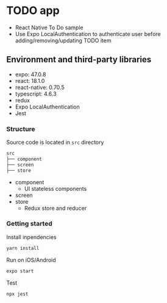 # TODO app
- React Native To Do sample
- Use Expo LocalAuthentication to authenticate user before adding/removing/updating TODO item

## Environment and third-party libraries
* expo: 47.0.8
* react: 18.1.0
* react-native: 0.70.5
* typescript: 4.6.3
* redux
* Expo LocalAuthentication
* Jest

### Structure

Source code is located in `src` directory

```sh
src
├── component
├── screen
├── store
```

* component
    * UI stateless components
* screen
* store
    * Redux store and reducer

### Getting started

Install inpendencies
```sh
yarn install
```

Run on iOS/Android
```sh
expo start
```

Test
```sh
npx jest
```
